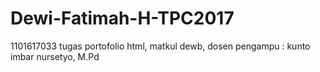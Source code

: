 # Dewi-Fatimah-H-TPC2017
1101617033
tugas portofolio html, matkul dewb, dosen pengampu : kunto imbar nursetyo, M.Pd
